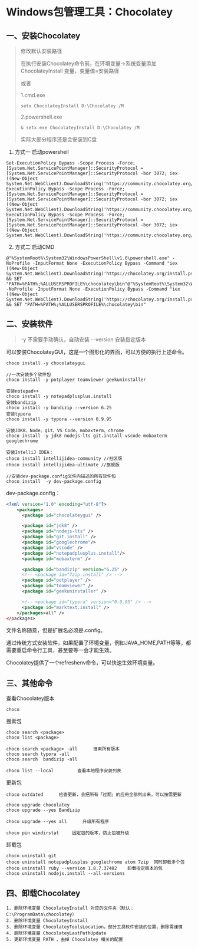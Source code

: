 # Windows包管理工具：Chocolatey

## 一、安装Chocolatey

> 修改默认安装路径
> 
> 在执行安装Chocolatey命令前，在环境变量->系统变量添加 ChocolateyInstall 变量，变量值=安装路径
> 
> 或者
> 
> 1.cmd.exe
> 
> ```
> setx ChocolateyInstall D:\Chocolatey /M
> ```
> 
> 2.powershell.exe
> 
> ```
> & setx.exe ChocolateyInstall D:\Chocolatey /M
> ```
> 
> 实际大部分程序还是会安装到C盘

1. 方式一 启动powershell

```
Set-ExecutionPolicy Bypass -Scope Process -Force; [System.Net.ServicePointManager]::SecurityProtocol = [System.Net.ServicePointManager]::SecurityProtocol -bor 3072; iex ((New-Object System.Net.WebClient).DownloadString('https://community.chocolatey.org/install.ps1'))Set-ExecutionPolicy Bypass -Scope Process -Force; [System.Net.ServicePointManager]::SecurityProtocol = [System.Net.ServicePointManager]::SecurityProtocol -bor 3072; iex ((New-Object System.Net.WebClient).DownloadString('https://community.chocolatey.org/install.ps1'))Set-ExecutionPolicy Bypass -Scope Process -Force; [System.Net.ServicePointManager]::SecurityProtocol = [System.Net.ServicePointManager]::SecurityProtocol -bor 3072; iex ((New-Object System.Net.WebClient).DownloadString('https://community.chocolatey.org/install.ps1'))
```

2. 方式二 启动CMD

```
@"%SystemRoot%\System32\WindowsPowerShell\v1.0\powershell.exe" -NoProfile -InputFormat None -ExecutionPolicy Bypass -Command "iex ((New-Object System.Net.WebClient).DownloadString('https://chocolatey.org/install.ps1'))" && SET "PATH=%PATH%;%ALLUSERSPROFILE%\chocolatey\bin"@"%SystemRoot%\System32\WindowsPowerShell\v1.0\powershell.exe" -NoProfile -InputFormat None -ExecutionPolicy Bypass -Command "iex ((New-Object System.Net.WebClient).DownloadString('https://chocolatey.org/install.ps1'))" && SET "PATH=%PATH%;%ALLUSERSPROFILE%\chocolatey\bin"
```

## 二、安装软件

> -y 不需要手动确认，自动安装
> --version 安装指定版本

可以安装ChocolateyGUI，这是一个图形化的界面，可以方便的执行上述命令。

```
choco install -y chocolateygui

//一次安装多个软件包
choco install -y potplayer teamviewer geekuninstaller

安装notepad++
choco install -y notepadplusplus.install
安装bandizip
choco install -y bandizip --version 6.25
安装typora
choco install -y typora --version 0.9.95

安装JDK8、Node、git、VS Code、mobaxterm、chrome
choco install -y jdk8 nodejs-lts git.install vscode mobaxterm googlechrome

安装IntelliJ IDEA：
choco install intellijidea-community //社区版
choco install intellijidea-ultimate //旗舰版

//安装dev-package.config文件内描述的所有软件包
choco install  -y dev-package.config
```

dev-package.config：

```xml
<?xml version="1.0" encoding="utf-8"?>
    <packages>
      <package id="chocolateygui" />

      <package id="jdk8" />
      <package id="nodejs-lts" />
      <package id="git.install" />
      <package id="googlechrome"/>
      <package id="vscode" />
      <package id="notepadplusplus.install"/>
      <package id="mobaxterm" />

      <package id="bandizip" version="6.25" />
      <!-- <package id="7zip.install" /> -->
      <package id="potplayer" />
      <package id="teamviewer" />
      <package id="geekuninstaller" />

      <!-- <package id="typora" version="0.9.95" /> -->
      <package id="marktext.install" />
    </packages>all" />
</packages>
```

<?xml version="1.0" encoding="utf-8"?>

文件名称随意，但是扩展名必须是.config。

通过传统方式安装软件，如果配置了环境变量，例如JAVA_HOME,PATH等等，都需要重启命令行工具，甚至要等一会才能生效。

Chocolatey提供了一个refreshenv命令，可以快速生效环境变量。

## 三、其他命令

查看Chocolatey版本

```
choco
```

搜索包

```
choco search <package>
choco list <package>

choco search <package> -all      搜索所有版本
choco search typora -all
choco search  bandizip -all

choco list --local         查看本地程序安装列表
```

更新包

```
choco outdated      检查更新，会把所有「过期」的应用全部列出来，可以按需更新

choco upgrade chocolatey
choco upgrade --yes Bandizip

choco upgrade --yes all      升级所有程序

choco pin windirstat     固定包的版本，防止包被升级 
```

卸载包

```
choco uninstall git
choco uninstall notepadplusplus googlechrome atom 7zip  同时卸载多个包
choco uninstall ruby --version 1.8.7.37402    卸载指定版本的包
choco uninstall nodejs.install --all-versions
```

## 四、卸载Chocolatey

```
1. 删除环境变量 ChocolateyInstall 对应的文件夹（默认：C:\ProgramData\chocolatey）
2. 删除环境变量 ChocolateyInstall 
3. 删除环境变量 ChocolateyToolsLocation，部分工具软件安装的位置，删除需谨慎
4. 删除环境变量 ChocolateyLastPathUpdate
5. 更新环境变量 PATH ，去掉 Chocolatey 相关的配置
```
